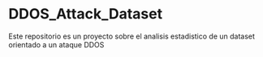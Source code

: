# DDOS_Attack_Dataset
Este repositorio es un proyecto sobre el analisis estadistico de un dataset orientado a un ataque DDOS
